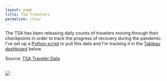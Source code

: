 ```yaml
---
layout: page
title: TSA Travelers
permalink: /tsa/
---
```


The TSA has been releasing daily counts of travelers moving through their checkpoints in order to track the progress of recovery during the pandemic. I've set up a [Python script](https://github.com/bbgatch/tsa/blob/master/tsa_data.py) to pull this data and I'm tracking it in the [Tableau dashboard](https://public.tableau.com/profile/bbgatch#!/vizhome/tsa_15931851223980/TSATravelers) below.

Source: [TSA Traveler Data](https://www.tsa.gov/coronavirus/passenger-throughput)

<br>

<div class='tableauPlaceholder' id='viz1598453194425' style='position: relative'><noscript><a href='https:&#47;&#47;www.bbgatch.com&#47;tsa&#47;'><img alt=' ' src='https:&#47;&#47;public.tableau.com&#47;static&#47;images&#47;ts&#47;tsa_15931851223980&#47;TSATravelers&#47;1_rss.png' style='border: none' /></a></noscript><object class='tableauViz'  style='display:none;'><param name='host_url' value='https%3A%2F%2Fpublic.tableau.com%2F' /> <param name='embed_code_version' value='3' /> <param name='site_root' value='' /><param name='name' value='tsa_15931851223980&#47;TSATravelers' /><param name='tabs' value='no' /><param name='toolbar' value='yes' /><param name='static_image' value='https:&#47;&#47;public.tableau.com&#47;static&#47;images&#47;ts&#47;tsa_15931851223980&#47;TSATravelers&#47;1.png' /> <param name='animate_transition' value='yes' /><param name='display_static_image' value='yes' /><param name='display_spinner' value='yes' /><param name='display_overlay' value='yes' /><param name='display_count' value='yes' /><param name='language' value='en' /><param name='filter' value='publish=yes' /></object></div> <script type='text/javascript'> var divElement = document.getElementById('viz1598453194425'); var vizElement = divElement.getElementsByTagName('object')[0]; if ( divElement.offsetWidth > 800 ) { vizElement.style.width='1400px';vizElement.style.height='927px';} else if ( divElement.offsetWidth > 500 ) { vizElement.style.width='100%';vizElement.style.height=(divElement.offsetWidth*0.75)+'px';} else { vizElement.style.width='100%';vizElement.style.height='1377px';} var scriptElement = document.createElement('script'); scriptElement.src = 'https://public.tableau.com/javascripts/api/viz_v1.js'; vizElement.parentNode.insertBefore(scriptElement, vizElement); </script>